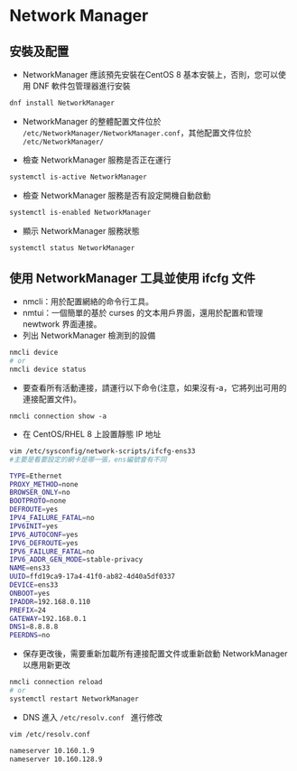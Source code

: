 # Network Manager

## 安裝及配置

- NetworkManager 應該預先安裝在CentOS 8 基本安裝上，否則，您可以使用 DNF 軟件包管理器進行安裝

```sh
dnf install NetworkManager
```

- NetworkManager 的整體配置文件位於 `/etc/NetworkManager/NetworkManager.conf`，其他配置文件位於 `/etc/NetworkManager/`

- 檢查 NetworkManager  服務是否正在運行

```sh
systemctl is-active NetworkManager
```

- 檢查 NetworkManager  服務是否有設定開機自動啟動

```sh
systemctl is-enabled NetworkManager
```

- 顯示 NetworkManager 服務狀態

```sh
systemctl status NetworkManager
```

## 使用 NetworkManager 工具並使用 ifcfg 文件

- nmcli：用於配置網絡的命令行工具。
- nmtui：一個簡單的基於 curses 的文本用戶界面，還用於配置和管理 newtwork 界面連接。
- 列出 NetworkManager 檢測到的設備

```sh
nmcli device
# or
nmcli device status
```

- 要查看所有活動連接，請運行以下命令(注意，如果沒有-a，它將列出可用的連接配置文件)。

```
nmcli connection show -a
```

- 在 CentOS/RHEL 8 上設置靜態 IP 地址

```sh
vim /etc/sysconfig/network-scripts/ifcfg-ens33
#主要是看要設定的網卡是哪一張，ens編號會有不同
```

```sh
TYPE=Ethernet
PROXY_METHOD=none
BROWSER_ONLY=no
BOOTPROTO=none
DEFROUTE=yes
IPV4_FAILURE_FATAL=no
IPV6INIT=yes
IPV6_AUTOCONF=yes
IPV6_DEFROUTE=yes
IPV6_FAILURE_FATAL=no
IPV6_ADDR_GEN_MODE=stable-privacy
NAME=ens33
UUID=ffd19ca9-17a4-41f0-ab82-4d40a5df0337
DEVICE=ens33
ONBOOT=yes
IPADDR=192.168.0.110
PREFIX=24
GATEWAY=192.168.0.1
DNS1=8.8.8.8
PEERDNS=no
```

- 保存更改後，需要重新加載所有連接配置文件或重新啟動 NetworkManager 以應用新更改

```sh
nmcli connection reload
# or
systemctl restart NetworkManager
```

- DNS 進入 `/etc/resolv.conf ` 進行修改

```sh
vim /etc/resolv.conf

nameserver 10.160.1.9
nameserver 10.160.128.9
```

